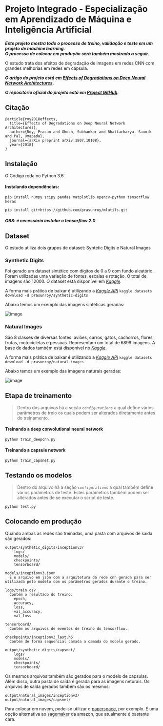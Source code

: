 # Projeto Integrado - Especialização em Aprendizado de Máquina e Inteligência Artificial 

***Este projeto mostra todo o processo de treino, validação e teste em um projeto de machine learning.***</br>
***O processo de colocar em produção será também mostrado a seguir.***

O estudo trata dos efeitos de degradação de imagens em redes CNN com grandes melhorias em redes em cápsula.

***O artigo do projeto está em [Effects of Degradations on Deep Neural Network Architectures](https://arxiv.org/abs/1807.10108).***

***O repositório oficial do projeto está em [Project GitHub](https://github.com/prasunroy/cnn-on-degraded-images).***

## Citação
```
@article{roy2018effects,
  title={Effects of Degradations on Deep Neural Network Architectures},
  author={Roy, Prasun and Ghosh, Subhankar and Bhattacharya, Saumik and Pal, Umapada},
  journal={arXiv preprint arXiv:1807.10108},
  year={2018}
}
```

## Instalação

O Código roda no Python 3.6

#### Instalando dependências:
```
pip install numpy scipy pandas matplotlib opencv-python tensorflow keras
```
```
pip install git+https://github.com/prasunroy/mlutils.git
```
##### OBS: é necessário instalar o tensorflow 2.0

## Dataset
O estudo utiliza dois grupos de dataset: Syntetic Digits e Natural Images

### Synthetic Digits
Foi gerado um dataset sintético com dígitos de 0 a 9 com fundo aleatório. Foram utilizadas uma variação de fontes, escalas e rotação. O total de imagens são 12000. O dataset está disponível em [*Kaggle*](https://www.kaggle.com/prasunroy/synthetic-digits).

A forma mais prática de baixar é utilizando a [*Kaggle API*](https://github.com/Kaggle/kaggle-api) `kaggle datasets download -d prasunroy/synthetic-digits`

Abaixo temos um exemplo das imagens sintéticas geradas:

![image](https://github.com/prasunroy/cnn-on-degraded-images/blob/master/assets/image_01.png)

### Natural Images
São 8 classes de diversas fontes: aviões, carros, gatos, cachorros, flores, frutas, motocicletas e pessoas. Representam um total de 6899 imagens. A base de dados também está disponível no [*Kaggle*](https://www.kaggle.com/prasunroy/natural-images).

A forma mais prática de baixar é utilizando a [*Kaggle API*](https://github.com/Kaggle/kaggle-api) `kaggle datasets download -d prasunroy/natural-images`

Abaixo temos um exemplo das imagens naturais geradas:

![image](https://github.com/prasunroy/cnn-on-degraded-images/blob/master/assets/image_02.png)

## Etapa de treinamento
>Dentro dos arquivos há a seção *`configurations`* a qual define vários parâmetros de treio os quais podem ser alterados diretamente antes do treinamento.

#### Treinando a deep convolutional neural network
```
python train_deepcnn.py
```

#### Treinando a capsule network
```
python train_capsnet.py
```

## Testando os modelos
>Dentro do arquivo há a seção *`configurations`* a qual também define vários parâmetros de teste. Estes parâmetros também podem ser alterados antes de se executar o script de teste.
```
python test.py
```

## Colocando em produção

Quando ambas as redes são treinadas, uma pasta com arquivos de saída são gerados:

```
output/synthetic_digits/inceptionv3/
    logs/
    models/
    checkpoints/
    tensorboard/
```
```
models/inceptionv3.json
  É o arquivo em json com a arquitetura da rede cnn gerada para ser utilizada pelo modelo com os parâmetros gerados durante o treino.

logs/train.csv
  Contém o resultado do treino:
    epoch,
    accuracy,
    loss,
    val_accuracy,
    val_loss
    
tensorboard/
  Contém os arquivos de eventos de treino do tensorflow.
  
checkpoints/inceptionv3_last.h5
  Contém de forma sequencial camada a camada do modelo gerado.
```

```   
output/synthetic_digits/capsnet/
    logs/
    models/
    checkpoints/
    tensorboard/
```

Os mesmos arquivos também são gerados para o modelo de capsulas. Além disso, outra pasta de saída é gerada para as imagens neturais. Os arquivos de saída gerados também são os mesmos:
```
output/natural_images/inceptionv3/
output/natural_images/capsnet/

```

Para colocar em nuvem, pode-se utilizar o [paperspace](https://www.paperspace.com/), por exemplo. É uma opção alternativa ao [sagemaker](https://aws.amazon.com/pt/sagemaker/) da amazon, que atualmente é bastante cara.



